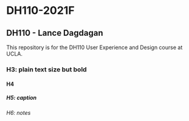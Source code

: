 # DH110-2021F

## DH110 - Lance Dagdagan

This repository is for the DH110 User Experience and Design course at UCLA.

### H3: plain text size but bold

#### H4

##### H5: caption

###### H6: notes
